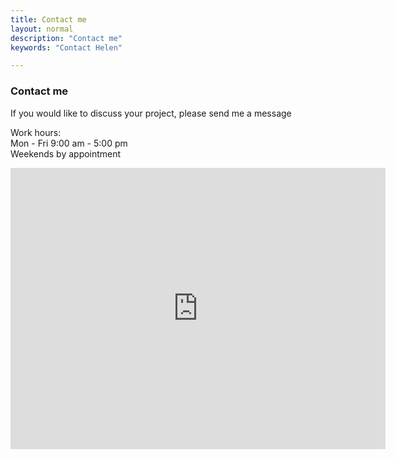 ```yaml
---
title: Contact me
layout: normal
description: "Contact me"
keywords: "Contact Helen"

---
```


<div class="container mb-4">
<div class="row">
<div class="col-6">
<h3>Contact me</h3>
<p>If you would like to discuss your project, please send me a message</p>
<p>Work hours:<br/>
Mon - Fri 9:00 am - 5:00 pm<br/>
Weekends by appointment</p>
</div><!-- end col -->
<div class="col-6">
<iframe src="https://www.google.com/maps/embed?pb=!1m18!1m12!1m3!1d100905.363881152!2d144.98171310338242!3d-37.783181544582405!2m3!1f0!2f0!3f0!3m2!1i1024!2i768!4f13.1!3m3!1m2!1s0x6ad6437c221de473%3A0x5045675218cd650!2sNorthcote%20VIC%203070!5e0!3m2!1sen!2sau!4v1603596168691!5m2!1sen!2sau" width="600" height="450" frameborder="0" style="border:0;" allowfullscreen="" aria-hidden="false" tabindex="0"></iframe>
</div><!-- end col -->
</div><!-- end row -->
</div><!-- end container -->
